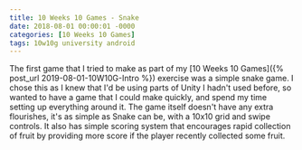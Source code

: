 ```yaml
---
title: 10 Weeks 10 Games - Snake
date: 2018-08-01 00:00:01 -0000
categories: [10 Weeks 10 Games]
tags: 10w10g university android
---
```

The first game that I tried to make as part of my [10 Weeks 10 Games]({% post_url  2019-08-01-10W10G-Intro %}) exercise was a simple snake game. I chose this as I knew that I'd be using parts of Unity I hadn't used before, so wanted to have a game that I could make quickly, and spend my time setting up everything around it.
The game itself doesn't have any extra flourishes, it's as simple as Snake can be, with a 10x10 grid and swipe controls. It also has simple scoring system that encourages rapid collection of fruit by providing more score if the player recently collected some fruit.